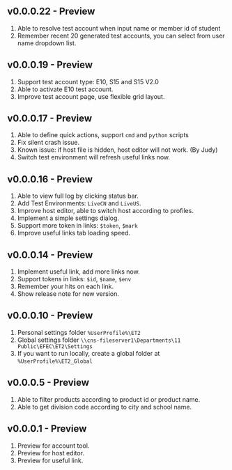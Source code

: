 ﻿## v0.0.0.22 - Preview

1. Able to resolve test account when input name or member id of student
2. Remember recent 20 generated test accounts, you can select from user name dropdown list.

## v0.0.0.19 - Preview

1. Support test account type: E10, S15 and S15 V2.0
2. Able to activate E10 test account.
3. Improve test account page, use flexible grid layout.

## v0.0.0.17 - Preview

1. Able to define quick actions, support `cmd` and `python` scripts
2. Fix silent crash issue.
3. Known issue: if host file is hidden, host editor will not work. (By Judy)
4. Switch test environment will refresh useful links now.

## v0.0.0.16 - Preview

1. Able to view full log by clicking status bar.
2. Add Test Environments: `LiveCN` and `LiveUS`.
3. Improve host editor, able to switch host according to profiles.
4. Implement a simple settings dialog.
5. Support more token in links: `$token`, `$mark`
6. Improve useful links tab loading speed.

## v0.0.0.14 - Preview

1. Implement useful link, add more links now.
2. Support tokens in links: `$id`, `$name`, `$env`
3. Remember your hits on each link.
4. Show release note for new version.

## v0.0.0.10 - Preview

1. Personal settings folder `%UserProfile%\ET2`
2. Global settings folder `\\cns-fileserver1\Departments\11 Public\EFEC\ET2\Settings`
3. If you want to run locally, create a global folder at `%UserProfile%\ET2_Global`

## v0.0.0.5 - Preview

1. Able to filter products according to product id or product name.
2. Able to get division code according to city and school name.

## v0.0.0.1 - Preview

1. Preview for account tool.
2. Preview for host editor.
3. Preview for useful link.